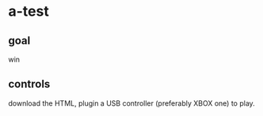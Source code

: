# a-test

## goal

win

## controls

download the HTML, plugin a USB controller (preferably XBOX one) to play.
